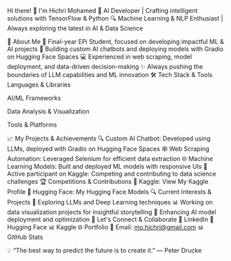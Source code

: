 Hi there! 👋 I'm Hichri Mohamed
🌟 AI Developer | Crafting intelligent solutions with TensorFlow & Python
🔍 Machine Learning & NLP Enthusiast | Always exploring the latest in AI & Data Science

🚀 About Me
🌱 Final-year EPi Student, focused on developing impactful ML & AI projects
🤖 Building custom AI chatbots and deploying models with Gradio on Hugging Face Spaces
💻 Experienced in web scraping, model deployment, and data-driven decision-making
✨ Always pushing the boundaries of LLM capabilities and ML innovation
🛠 Tech Stack & Tools
Languages & Libraries

AI/ML Frameworks

Data Analysis & Visualization

Tools & Platforms

📈 My Projects & Achievements
🔍 Custom AI Chatbot: Developed using LLMs, deployed with Gradio on Hugging Face Spaces
🕸️ Web Scraping Automation: Leveraged Selenium for efficient data extraction
🌐 Machine Learning Models: Built and deployed ML models with responsive UIs
🥇 Active participant on Kaggle: Competing and contributing to data science challenges
🏆 Competitions & Contributions
🥇 Kaggle: View My Kaggle Profile
🤗 Hugging Face: My Hugging Face Models
🔍 Current Interests & Projects
🌌 Exploring LLMs and Deep Learning techniques
📊 Working on data visualization projects for insightful storytelling
🚀 Enhancing AI model deployment and optimization
💬 Let's Connect & Collaborate
💼 LinkedIn
🧬 Hugging Face
📊 Kaggle
🌐 Portfolio
📧 Email: mo.hichri@gmail.com
📊 GitHub Stats


💡 “The best way to predict the future is to create it.” — Peter Drucke
